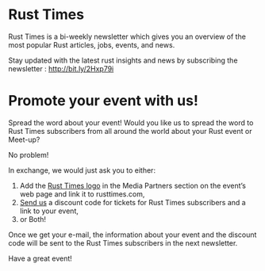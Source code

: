 # Rust Times

Rust Times is a bi-weekly newsletter which gives you an overview of the most popular Rust articles, jobs, events, and news.

Stay updated with the latest rust insights and news by subscribing the newsletter : http://bit.ly/2Hxp79i


# Promote your event with us!

Spread the word about your event!
Would you like us to spread the word to Rust Times subscribers from all around the world about your Rust event or Meet-up?

No problem!

In exchange, we would just ask you to either:

1. Add the [Rust Times logo](https://rusttimes.com/images/logo.png) in the Media Partners section on the event’s web page and link it to rusttimes.com,
2. [Send us](mailto:rusttimes@knoldus.com) a discount code for tickets for Rust Times subscribers and a link to your event,
3. or Both!

Once we get your e-mail, the information about your event and the discount code will be sent to the Rust Times subscribers in the next newsletter.

Have a great event!
